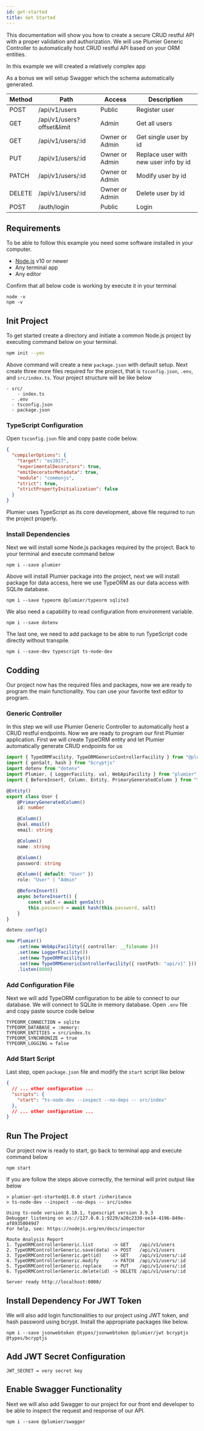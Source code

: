```yaml
---
id: get-started
title: Get Started
---
```


This documentation will show you how to create a secure CRUD restful API with a proper validation and authorization. We will use Plumier Generic Controller to automatically host CRUD restful API based on your ORM entities. 

In this example we will created a relatively complex app

As a bonus we will setup Swagger which the schema automatically generated. 



| Method | Path                       | Access         | Description                           |
| ------ | -------------------------- | -------------- | ------------------------------------- |
| POST   | /api/v1/users              | Public         | Register user                         |
| GET    | /api/v1/users?offset&limit | Admin          | Get all users                         |
| GET    | /api/v1/users/:id          | Owner or Admin | Get single user by id                 |
| PUT    | /api/v1/users/:id          | Owner or Admin | Replace user with new user info by id |
| PATCH  | /api/v1/users/:id          | Owner or Admin | Modify user by id                     |
| DELETE | /api/v1/users/:id          | Owner or Admin | Delete user by id                     |
| POST   | /auth/login                | Public         | Login                                 |

## Requirements 
To be able to follow this example you need some software installed in your computer.
* [Node.js](https://nodejs.org/en/) v10 or newer 
* Any terminal app
* Any editor

Confirm that all below code is working by execute it in your terminal

```
node -v
npm -v
```

## Init Project

To get started create a directory and initiate a common Node.js project by executing command below on your terminal.

```bash
npm init --yes
``` 

Above command will create a new `package.json` with default setup. Next create three more files required for the project, that is `tsconfig.json`, `.env`, and `src/index.ts`. Your project structure will be like below 

```
- src/
    - index.ts
  - .env
  - tsconfig.json
  - package.json
```

### TypeScript Configuration 
Open `tsconfig.json` file and copy paste code below. 

```json title="tsconfig.json"
{
  "compilerOptions": {
    "target": "es2017",
    "experimentalDecorators": true,
    "emitDecoratorMetadata": true,
    "module": "commonjs",
    "strict": true,
    "strictPropertyInitialization": false
  }
}
```

Plumier uses TypeScript as its core development, above file required to run the project properly. 

### Install Dependencies 

Next we will install some Node.js packages required by the project. Back to your terminal and execute command below

```
npm i --save plumier
``` 

Above will install Plumier package into the project, next we will install package for data access, here we use TypeORM as our data access with SQLite database. 

```
npm i --save typeorm @plumier/typeorm sqlite3
```

We also need a capability to read configuration from environment variable. 

```
npm i --save dotenv
```

The last one, we need to add package to be able to run TypeScript code directly without transpile.

```
npm i --save-dev typescript ts-node-dev
```

## Codding

Our project now has the required files and packages, now we are ready to program the main functionality. You can use your favorite text editor to program.

### Generic Controller 

In this step we will use Plumier Generic Controller to automatically host a CRUD restful endpoints.
Now we are ready to program our first Plumier application. First we will create TypeORM entity and let Plumier automatically generate CRUD endpoints for us

```typescript title="src/index.ts"
import { TypeORMFacility, TypeORMGenericControllerFacility } from "@plumier/typeorm"
import { genSalt, hash } from "bcryptjs"
import dotenv from "dotenv"
import Plumier, { LoggerFacility, val, WebApiFacility } from "plumier"
import { BeforeInsert, Column, Entity, PrimaryGeneratedColumn } from "typeorm"

@Entity()
export class User {
    @PrimaryGeneratedColumn()
    id: number

    @Column()
    @val.email()
    email: string

    @Column()
    name: string

    @Column()
    password: string

    @Column({ default: "User" })
    role: "User" | "Admin"

    @BeforeInsert()
    async beforeInsert() {
        const salt = await genSalt()
        this.password = await hash(this.password, salt)
    }
}

dotenv.config()

new Plumier()
    .set(new WebApiFacility({ controller: __filename }))
    .set(new LoggerFacility())
    .set(new TypeORMFacility())
    .set(new TypeORMGenericControllerFacility({ rootPath: "api/v1" }))
    .listen(8000)
```

### Add Configuration File
Next we will add TypeORM configuration to be able to connect to our database. We will connect to SQLite in memory database.  Open `.env` file and copy paste source code below

```
TYPEORM_CONNECTION = sqlite
TYPEORM_DATABASE = :memory:
TYPEORM_ENTITIES = src/index.ts
TYPEORM_SYNCHRONIZE = true
TYPEORM_LOGGING = false
```

### Add Start Script 
Last step, open `package.json` file and modify the `start` script like below 

```json title="package.json"
{
  // ... other configuration ...
  "scripts": {
    "start": "ts-node-dev --inspect --no-deps -- src/index"
  },
  // ... other configuration ...
}

```



## Run The Project
Our project now is ready to start, go back to terminal app and execute command below

```
npm start
```

If you are follow the steps above correctly, the terminal will print output like below 

```
> plumier-get-started@1.0.0 start /inheritance
> ts-node-dev --inspect --no-deps -- src/index

Using ts-node version 8.10.1, typescript version 3.9.3
Debugger listening on ws://127.0.0.1:9229/a20c2330-ee14-4196-849e-af89350049d7
For help, see: https://nodejs.org/en/docs/inspector

Route Analysis Report
1. TypeORMControllerGeneric.list       -> GET    /api/v1/users
2. TypeORMControllerGeneric.save(data) -> POST   /api/v1/users
3. TypeORMControllerGeneric.get(id)    -> GET    /api/v1/users/:id
4. TypeORMControllerGeneric.modify     -> PATCH  /api/v1/users/:id
5. TypeORMControllerGeneric.replace    -> PUT    /api/v1/users/:id
6. TypeORMControllerGeneric.delete(id) -> DELETE /api/v1/users/:id

Server ready http://localhost:8000/
```

## Install Dependency For JWT Token

We will also add login functionalities to our project using JWT token, and hash password using bcrypt. Install the appropriate packages like below.

```
npm i --save jsonwebtoken @types/jsonwebtoken @plumier/jwt bcryptjs @types/bcryptjs
```

## Add JWT Secret Configuration

```
JWT_SECRET = very secret key
```



## Enable Swagger Functionality 
Next we will also add Swagger to our project for our front end developer to be able to inspect the request and response of our API. 

```
npm i --save @plumier/swagger
```